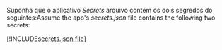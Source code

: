 <span data-ttu-id="0c602-101">Suponha que o aplicativo *Secrets* arquivo contém os dois segredos do seguintes:</span><span class="sxs-lookup"><span data-stu-id="0c602-101">Assume the app's *secrets.json* file contains the following two secrets:</span></span>

[!INCLUDE[secrets.json file](secrets-json-file.md)]
